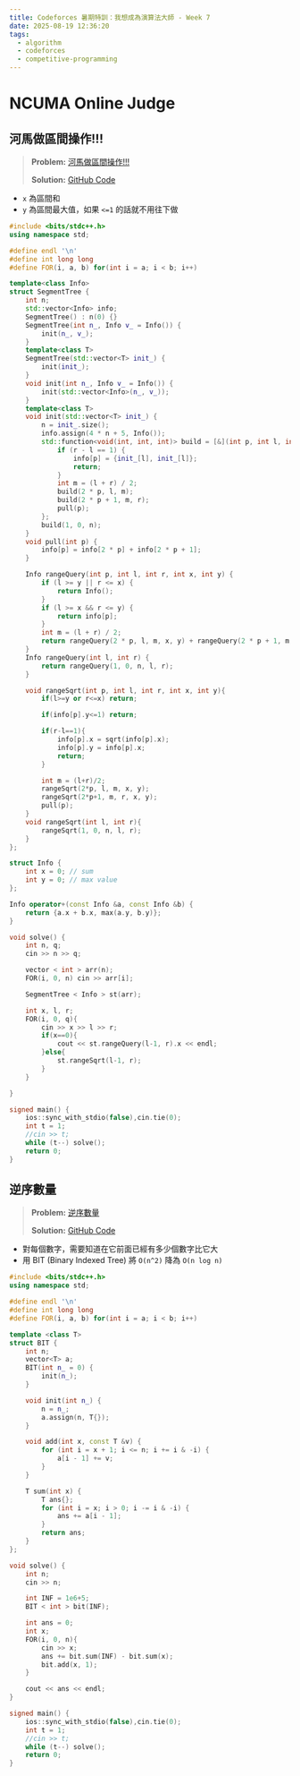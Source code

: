 ```yaml
---
title: Codeforces 暑期特訓：我想成為演算法大師 - Week 7
date: 2025-08-19 12:36:20
tags:
  - algorithm
  - codeforces
  - competitive-programming
---
```


# NCUMA Online Judge

## 河馬做區間操作!!!

> **Problem:** [河馬做區間操作!!!](https://ncuma-oj.math.ncu.edu.tw/problem/PG)
>
> **Solution:** [GitHub Code](https://github.com/wulukewu/cp-code/blob/main/ncuma-oj/PG_%E6%B2%B3%E9%A6%AC%E5%81%9A%E5%8D%80%E9%96%93%E6%93%8D%E4%BD%9C.cpp)

- `x` 為區間和
- `y` 為區間最大值，如果 `<=1` 的話就不用往下做

```cpp
#include <bits/stdc++.h>
using namespace std;

#define endl '\n'
#define int long long
#define FOR(i, a, b) for(int i = a; i < b; i++)

template<class Info>
struct SegmentTree {
    int n;
    std::vector<Info> info;
    SegmentTree() : n(0) {}
    SegmentTree(int n_, Info v_ = Info()) {
        init(n_, v_);
    }
    template<class T>
    SegmentTree(std::vector<T> init_) {
        init(init_);
    }
    void init(int n_, Info v_ = Info()) {
        init(std::vector<Info>(n_, v_));
    }
    template<class T>
    void init(std::vector<T> init_) {
        n = init_.size();
        info.assign(4 * n + 5, Info());
        std::function<void(int, int, int)> build = [&](int p, int l, int r) {
            if (r - l == 1) {
                info[p] = {init_[l], init_[l]};
                return;
            }
            int m = (l + r) / 2;
            build(2 * p, l, m);
            build(2 * p + 1, m, r);
            pull(p);
        };
        build(1, 0, n);
    }
    void pull(int p) {
        info[p] = info[2 * p] + info[2 * p + 1];
    }

    Info rangeQuery(int p, int l, int r, int x, int y) {
        if (l >= y || r <= x) {
            return Info();
        }
        if (l >= x && r <= y) {
            return info[p];
        }
        int m = (l + r) / 2;
        return rangeQuery(2 * p, l, m, x, y) + rangeQuery(2 * p + 1, m, r, x, y);
    }
    Info rangeQuery(int l, int r) {
        return rangeQuery(1, 0, n, l, r);
    }

    void rangeSqrt(int p, int l, int r, int x, int y){
        if(l>=y or r<=x) return;

        if(info[p].y<=1) return;

        if(r-l==1){
            info[p].x = sqrt(info[p].x);
            info[p].y = info[p].x;
            return;
        }

        int m = (l+r)/2;
        rangeSqrt(2*p, l, m, x, y);
        rangeSqrt(2*p+1, m, r, x, y);
        pull(p);
    }
    void rangeSqrt(int l, int r){
        rangeSqrt(1, 0, n, l, r);
    }
};

struct Info {
    int x = 0; // sum
    int y = 0; // max value
};

Info operator+(const Info &a, const Info &b) {
    return {a.x + b.x, max(a.y, b.y)};
}

void solve() {
    int n, q;
    cin >> n >> q;

    vector < int > arr(n);
    FOR(i, 0, n) cin >> arr[i];

    SegmentTree < Info > st(arr);

    int x, l, r;
    FOR(i, 0, q){
        cin >> x >> l >> r;
        if(x==0){
            cout << st.rangeQuery(l-1, r).x << endl;
        }else{
            st.rangeSqrt(l-1, r);
        }
    }

}

signed main() {
    ios::sync_with_stdio(false),cin.tie(0);
    int t = 1;
    //cin >> t;
    while (t--) solve();
    return 0;
}
```

## 逆序數量

> **Problem:** [逆序數量](https://ncuma-oj.math.ncu.edu.tw/problem/J003)
>
> **Solution:** [GitHub Code](https://github.com/wulukewu/cp-code/blob/main/ncuma-oj/J003_%E9%80%86%E5%BA%8F%E6%95%B8%E9%87%8F.cpp)

- 對每個數字，需要知道在它前面已經有多少個數字比它大
- 用 BIT (Binary Indexed Tree) 將 `O(n^2)` 降為 `O(n log n)`

```cpp
#include <bits/stdc++.h>
using namespace std;

#define endl '\n'
#define int long long
#define FOR(i, a, b) for(int i = a; i < b; i++)

template <class T>
struct BIT {
    int n;
    vector<T> a;
    BIT(int n_ = 0) {
        init(n_);
    }

    void init(int n_) {
        n = n_;
        a.assign(n, T{});
    }

    void add(int x, const T &v) {
        for (int i = x + 1; i <= n; i += i & -i) {
            a[i - 1] += v;
        }
    }

    T sum(int x) {
        T ans{};
        for (int i = x; i > 0; i -= i & -i) {
            ans += a[i - 1];
        }
        return ans;
    }
};

void solve() {
    int n;
    cin >> n;

    int INF = 1e6+5;
    BIT < int > bit(INF);

    int ans = 0;
    int x;
    FOR(i, 0, n){
        cin >> x;
        ans += bit.sum(INF) - bit.sum(x);
        bit.add(x, 1);
    }

    cout << ans << endl;
}

signed main() {
    ios::sync_with_stdio(false),cin.tie(0);
    int t = 1;
    //cin >> t;
    while (t--) solve();
    return 0;
}
```
